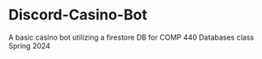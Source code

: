 # Discord-Casino-Bot
A basic casino bot utilizing a firestore DB for COMP 440 Databases class Spring 2024
